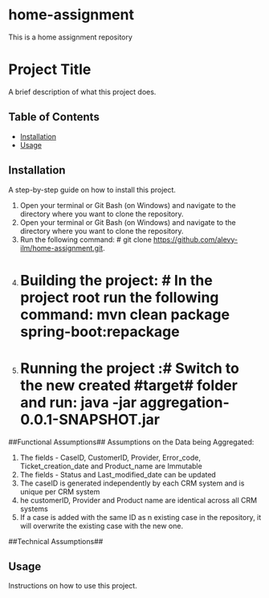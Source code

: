 # home-assignment
This is a home assignment repository

# Project Title

A brief description of what this project does.

## Table of Contents

- [Installation](#installation)
- [Usage](#usage)


## Installation

A step-by-step guide on how to install this project.

1. Open your terminal or Git Bash (on Windows) and navigate to the directory where you want to clone the repository.
2. Open your terminal or Git Bash (on Windows) and navigate to the directory where you want to clone the repository.
3. Run the following command: # git clone https://github.com/alevy-ilm/home-assignment.git. 
4. # Building the project: # In the project root run the following command: mvn clean package spring-boot:repackage
5. # Running the project :# Switch to the new created #target# folder and run: java -jar aggregation-0.0.1-SNAPSHOT.jar

##Functional Assumptions##
Assumptions on the Data being Aggregated:
1. The fields - CaseID, CustomerID, Provider, Error_code, Ticket_creation_date and Product_name are Immutable
2. The fields - Status and Last_modified_date can be updated
3. The caseID is generated independently by each CRM system and is unique per CRM system
4. he customerID, Provider and Product name are identical across all CRM systems
5. If a case is added with the same ID as n existing case in the repository, it will overwrite the existing case with the new one.

##Technical Assumptions##


## Usage


Instructions on how to use this project.



